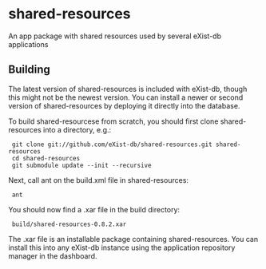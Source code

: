 shared-resources
================

An app package with shared resources used by several eXist-db applications


Building
--------

The latest version of shared-resources is included with eXist-db, though this might not be the newest version.
You can install a newer or second version of shared-resources by deploying it directly into the database.

To build shared-resourcese from scratch,
you should first clone shared-resources into a directory, e.g.:

     git clone git://github.com/eXist-db/shared-resources.git shared-resources
     cd shared-resources
     git submodule update --init --recursive

Next, call ant on the build.xml file in shared-resources:

     ant

You should now find a .xar file in the build directory:

     build/shared-resources-0.8.2.xar

The .xar file is an installable package containing shared-resources. You can install this into any eXist-db
instance using the application repository manager in the dashboard.
